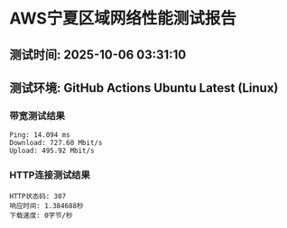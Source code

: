 # AWS宁夏区域网络性能测试报告
## 测试时间: 2025-10-06 03:31:10
## 测试环境: GitHub Actions Ubuntu Latest (Linux)

### 带宽测试结果
```
Ping: 14.094 ms
Download: 727.60 Mbit/s
Upload: 495.92 Mbit/s
```

### HTTP连接测试结果
```
HTTP状态码: 307
响应时间: 1.384688秒
下载速度: 0字节/秒
```

